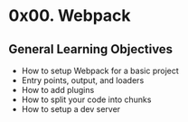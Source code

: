 # 0x00. Webpack

## General Learning Objectives

* How to setup Webpack for a basic project
* Entry points, output, and loaders
* How to add plugins
* How to split your code into chunks
* How to setup a dev server